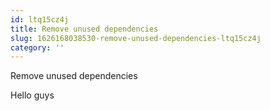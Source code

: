 ```yaml
---
id: ltq15cz4j
title: Remove unused dependencies
slug: 1626168038530-remove-unused-dependencies-ltq15cz4j
category: ''
---
```

Remove unused dependencies

Hello guys